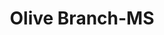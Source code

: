 ---
title: Olive Branch-MS
slug: olive-branch-ms
f_state:
- cms/state/mississippi.md
f_locations:
- cms/payday-loan/a-dollar-cash-advance-411.md
- cms/payday-loan/advance-america-2860.md
- cms/payday-loan/advance-america-2864.md
- cms/payday-loan/all-american-inc-3711.md
- cms/payday-loan/cash-now-8092.md
- cms/payday-loan/cash-now-8093.md
- cms/payday-loan/cash-now-check-advance-8121.md
- cms/payday-loan/check-2-cash-10173.md
- cms/payday-loan/check-4-cash-inc-of-olive-bran-10181.md
- cms/payday-loan/check-4-cash-10188.md
- cms/payday-loan/check-4u-10212.md
- cms/payday-loan/check-4u-10213.md
- cms/payday-loan/check-cashing-inc-10887.md
- cms/payday-loan/check-cashing-inc-10888.md
- cms/payday-loan/check-exchange-11225.md
- cms/payday-loan/check-exchange-11226.md
- cms/payday-loan/discount-cash-advance-15884.md
- cms/payday-loan/discount-cash-advance-15886.md
- cms/payday-loan/dodges-money-center-15975.md
- cms/payday-loan/e-z-cash-16235.md
- cms/payday-loan/ez-cash-17264.md
- cms/payday-loan/ez-cash-17266.md
- cms/payday-loan/family-check-advance-17484.md
- cms/payday-loan/family-check-advance-17486.md
- cms/payday-loan/gifts-by-gayla-18940.md
- cms/payday-loan/kwik-check-llc-20123.md
- cms/payday-loan/simple-cash-of-mississippi-inc-26485.md
- cms/payday-loan/th-e-money-store-27606.md
- cms/payday-loan/title-2-cash-27691.md
- cms/payday-loan/x-tra-cash-28865.md
- cms/payday-loan/x-tra-cash-28877.md
- cms/payday-loan/x-tra-cash-28878.md
updated-on: '2024-05-30T13:41:28.615Z'
created-on: '2024-05-30T13:41:28.615Z'
published-on: '2024-05-30T13:54:32.469Z'
f_city: Olive Branch
layout: '[city].html'
tags: city
---